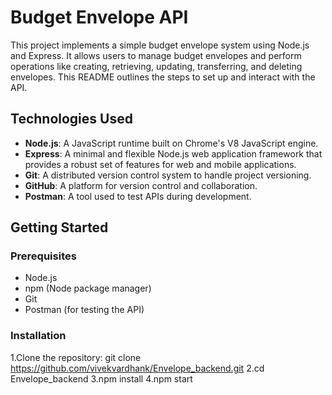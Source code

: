# Budget Envelope API

This project implements a simple budget envelope system using Node.js and Express. It allows users to manage budget envelopes and perform operations like creating, retrieving, updating, transferring, and deleting envelopes. This README outlines the steps to set up and interact with the API.

## Technologies Used

- **Node.js**: A JavaScript runtime built on Chrome's V8 JavaScript engine.
- **Express**: A minimal and flexible Node.js web application framework that provides a robust set of features for web and mobile applications.
- **Git**: A distributed version control system to handle project versioning.
- **GitHub**: A platform for version control and collaboration.
- **Postman**: A tool used to test APIs during development.

## Getting Started

### Prerequisites

- Node.js
- npm (Node package manager)
- Git
- Postman (for testing the API)

### Installation
   
   1.Clone the repository: git clone https://github.com/vivekvardhank/Envelope_backend.git
   2.cd Envelope_backend
   3.npm install
   4.npm start
